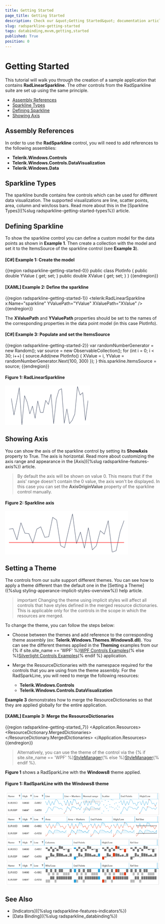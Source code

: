 ```yaml
---
title: Getting Started
page_title: Getting Started
description: Check our &quot;Getting Started&quot; documentation article for the RadSparkLine {{ site.framework_name }} control.
slug: radsparkline-getting-started
tags: databinding,mvvm,getting,started
published: True
position: 0
---
```


# Getting Started

This tutorial will walk you through the creation of a sample application that contains __RadLinearSparkline__. The other controls from the RadSparkline suite are set up using the same principle.

* [Assembly References](#assembly-references)
* [Sparkline Types](#sparkline-types)
* [Defining Sparkline](#defining-sparkline)
* [Showing Axis](#showing-axis)

## Assembly References

In order to use the __RadSparkline__ control, you will need to add references to the following assemblies:

* __Telerik.Windows.Controls__
* __Telerik.Windows.Controls.DataVisualization__
* __Telerik.Windows.Data__

## Sparkline Types

The sparkline bundle contains few controls which can be used for different data visualization. The supported visualizations are line, scatter points, area, column and win/loss bars. Read more about this in the [Sparkline Types]({%slug radsparkline-getting-started-types%}) article.

## Defining Sparkline

To show the sparkline control you can define a custom model for the data points as shown in __Example 1__. Then create a collection with the model and set it to the ItemsSource of the sparkline control (see __Example 3__).

#### __[C#] Example 1: Create the model__
{{region radsparkline-getting-started-0}}
	public class PlotInfo
    {
        public double YValue { get; set; }
        public double XValue { get; set; }
    }
{{endregion}}

#### __[XAML] Example 2: Define the sparkline__
{{region radsparkline-getting-started-1}}
	<telerik:RadLinearSparkline x:Name="sparkline"
								YValuePath="YValue"
								XValuePath="XValue"	/>
{{endregion}}

The __XValuePath__ and __YValuePath__ properties should be set to the names of the corresponding properties in the data point model (in this case PlotInfo).

#### __[C#] Example 3: Populate and set the ItemsSource__
{{region radsparkline-getting-started-2}}
	var randomNumberGenerator = new Random();
	var source = new ObservableCollection<PlotInfo>();
	for (int i = 0; i < 30; i++)
	{
		source.Add(new PlotInfo() { XValue = i, YValue = randomNumberGenerator.Next(100, 300) });
	}
	this.sparkline.ItemsSource = source;
{{endregion}}

#### Figure 1: RadLinearSparkline
![](images/radsparkline-getting-started-0.png)

## Showing Axis

You can show the axis of the sparkline control by setting its __ShowAxis__ property to True. The axis is horizontal. Read more about customizing the axis range and appearance in the [Axis]({%slug radsparkline-features-axis%}) article.

> By default the axis will be shown on value 0. This means that if the axis' range doesn't contain the 0 value, the axis won't be displayed. In this case you can set the __AxisOriginValue__ property of the sparkline control manually.

#### Figure 2: Sparkline axis
![](images/radsparkline-getting-started-1.png)

## Setting a Theme

The controls from our suite support different themes. You can see how to apply a theme different than the default one in the [Setting a Theme]({%slug styling-apperance-implicit-styles-overview%}) help article.

>important Changing the theme using implicit styles will affect all controls that have styles defined in the merged resource dictionaries. This is applicable only for the controls in the scope in which the resources are merged. 

To change the theme, you can follow the steps below:

* Choose between the themes and add reference to the corresponding theme assembly (ex: **Telerik.Windows.Themes.Windows8.dll**). You can see the different themes applied in the **Theming** examples from our {% if site.site_name == 'WPF' %}[WPF Controls Examples](https://demos.telerik.com/wpf/){% else %}[Silverlight Controls Examples](https://demos.telerik.com/silverlight/#Slider/Theming){% endif %} application.

* Merge the ResourceDictionaries with the namespace required for the controls that you are using from the theme assembly. For the RadSparkLine, you will need to merge the following resources:

	* __Telerik.Windows.Controls__
	* __Telerik.Windows.Controls.DataVisualization__

__Example 3__ demonstrates how to merge the ResourceDictionaries so that they are applied globally for the entire application.

#### __[XAML] Example 3: Merge the ResourceDictionaries__  
{{region radsparkline-getting-started_7}}
	<Application.Resources>
		<ResourceDictionary>
			<ResourceDictionary.MergedDictionaries>
				<ResourceDictionary Source="/Telerik.Windows.Themes.Windows8;component/Themes/System.Windows.xaml"/>
				<ResourceDictionary Source="/Telerik.Windows.Themes.Windows8;component/Themes/Telerik.Windows.Controls.xaml"/>
				<ResourceDictionary Source="/Telerik.Windows.Themes.Windows8;component/Themes/Telerik.Windows.DataVisualization.xaml"/>
			</ResourceDictionary.MergedDictionaries>
		</ResourceDictionary>
	</Application.Resources>
{{endregion}}

>Alternatively, you can use the theme of the control via the {% if site.site_name == 'WPF' %}[StyleManager](https://docs.telerik.com/devtools/wpf/styling-and-appearance/stylemanager/common-styling-apperance-setting-theme-wpf){% else %}[StyleManager](https://docs.telerik.com/devtools/silverlight/styling-and-appearance/stylemanager/common-styling-apperance-setting-theme){% endif %}.

__Figure 1__ shows a RadSparkLine with the **Windows8** theme applied.

#### __Figure 1: RadSparkLine with the Windows8 theme__
![RadSparkLine with Windows8 theme](images/radsparkline-setting-theme.png)


## See Also
* [Indicators]({%slug radsparkline-features-indicators%})
* [Data Binding]({%slug radsparkline_databinding%})
